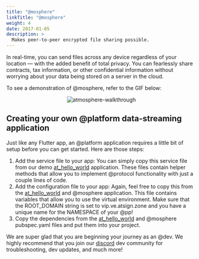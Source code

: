 ```yaml
---
title: "@mosphere"
linkTitle: "@mosphere"
weight: 4
date: 2017-01-05
description: >
  Makes peer-to-peer encrypted file sharing possible.
---
```


 In real-time, you can send files across any device regardless of your location — with the added benefit of total privacy. You can fearlessly share contracts, tax information, or other confidential information without worrying about your data being stored on a server in the cloud. 

To see a demonstration of @mosphere, refer to the GIF below:

<p align="center">
  <img src="/Sample_Apps/atmosphere_walkthrough.gif" alt="atmosphere-walkthrough" />
</p>

## Creating your own @platform data-streaming application

Just like any Flutter app, an @platform application requires a little bit of setup before you can get started. Here are those steps:

1. Add the service file to your app: You can simply copy this service file from our demo [at_hello_world](https://github.com/atsign-foundation/at_demos/tree/master/at_hello_world) application. These files contain helper methods that allow you to implement @protocol functionality with just a couple lines of code. 
2. Add the configuration file to your app: Again, feel free to copy this from the [at_hello_world](https://github.com/atsign-foundation/at_demos/tree/master/at_hello_world) and @mosphere application. This file contains variables that allow you to use the virtual environment. Make sure that the ROOT_DOMAIN string is set to vip.ve.atsign.zone and you have a unique name for the NAMESPACE of your @pp!
3. Copy the dependencies from the [at_hello_world](https://github.com/atsign-foundation/at_demos/tree/master/at_hello_world) and @mosphere pubspec.yaml files and put them into your project.


We are super glad that you are beginning your journey as an @dev. We highly recommend that you join our [discord](https://discord.gg/55sHTQFxfz) dev community for troubleshooting, dev updates, and much more! 

